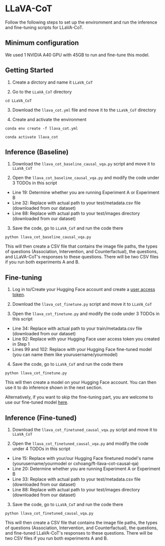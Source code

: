 # LLaVA-CoT

Follow the following steps to set up the enviromment and run the inference and fine-tuning scripts for LLaVA-CoT. 

## Minimum configuration

We used 1 NVIDIA A40 GPU with 45GB to run and fine-tune this model.

## Getting Started

1. Create a dirctory and name it ``LLaVA_CoT``

2. Go to the ``LLaVA_CoT`` directory
   
``cd LLaVA_CoT``

3. Download the ``llava_cot.yml`` file and move it to the ``LLaVA_CoT`` directory

4. Create and activate the environment

``conda env create -f llava_cot.yml``

``conda activate llava_cot``

## Inference (Baseline)

1. Download the ``llava_cot_baseline_causal_vqa.py`` script and move it to ``LLaVA_CoT``

2. Open the ``llava_cot_baseline_causal_vqa.py`` and modify the code under 3 TODOs in this script

- Line 19: Determine whether you are running Experiment A or Experiment B
- Line 32: Replace with actual path to your test/metadata.csv file (downloaded from our dataset)
- Line 88: Replace with actual path to your test/images directory (downloaded from our dataset)

3. Save the code, go to ``LLaVA_CoT`` and run the code there

``python llava_cot_baseline_causal_vqa.py``

This will then create a CSV file that contains the image file paths, the types of questions (Association, Intervention, and Counterfactual), the questions, and LLaVA-CoT's responses to these questions. There will be two CSV files if you run both experiments A and B.

## Fine-tuning

1. Log in to/Create your Hugging Face account and create a [user access token](https://huggingface.co/docs/hub/en/security-tokens). 

2. Download the ``llava_cot_finetune.py`` script and move it to ``LLaVA_CoT``

3. Open the ``llava_cot_finetune.py`` and modify the code under 3 TODOs in this script

- Line 34: Replace with actual path to your train/metadata.csv file (downloaded from our dataset)
- Line 92: Replace with your Hugging Face user access token you created in Step 1
- Lines 99 and 102: Replace with your Hugging Face fine-tuned model (you can name them like yourusername/yourmodel)

4. Save the code, go to ``LLaVA_CoT`` and run the code there

``python llava_cot_finetune.py``

This will then create a model on your Hugging Face account. You can then use it to do inference shown in the next section.

Alternatively, if you want to skip the fine-tuning part, you are welcome to use our fine-tuned model [here](https://huggingface.co/cxhoang/ft-llava-cot-causal-qa).

## Inference (Fine-tuned)

1. Download the ``llava_cot_finetuned_causal_vqa.py`` script and move it to ``LLaVA_CoT``

2. Open the ``llava_cot_finetuned_causal_vqa.py`` and modify the code under 4 TODOs in this script

- Line 15: Replace with your/our Hugging Face finetuned model's name (yourusername/yourmodel or cxhoang/ft-llava-cot-causal-qa)
- Line 20: Determine whether you are running Experiment A or Experiment B
- Line 33: Replace with actual path to your test/metadata.csv file (downloaded from our dataset)
- Line 88: Replace with actual path to your test/images directory (downloaded from our dataset)

3. Save the code, go to ``LLaVA_CoT`` and run the code there

``python llava_cot_finetuned_causal_vqa.py``

This will then create a CSV file that contains the image file paths, the types of questions (Association, Intervention, and Counterfactual), the questions, and fine-tuned LLaVA-CoT's responses to these questions. There will be two CSV files if you run both experiments A and B.
